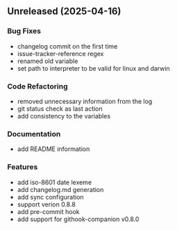 
<a name="Unreleased"></a>
## Unreleased (2025-04-16)

### Bug Fixes

* changelog commit on the first time
* issue-tracker-reference regex
* renamed old variable
* set path to interpreter to be valid for linux and darwin

### Code Refactoring

* removed unnecessary information from the log
* git status check as last action
* add consistency to the variables

### Documentation

* add README information

### Features

* add iso-8601 date lexeme
* add changelog.md generation
* add sync configuration
* support verion 0.8.8
* add pre-commit hook
* add support for githook-companion v0.8.0

